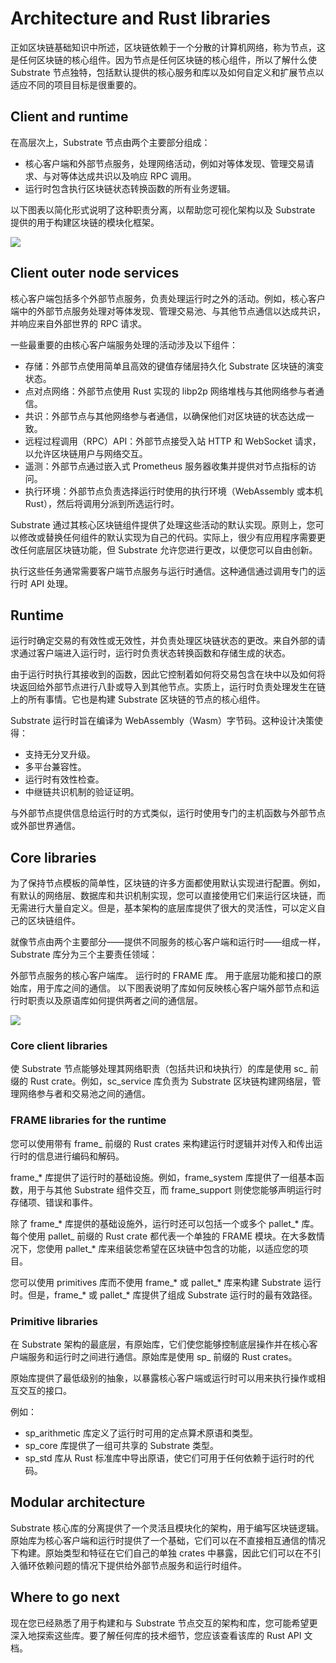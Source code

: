 
# Architecture and Rust libraries

正如区块链基础知识中所述，区块链依赖于一个分散的计算机网络，称为节点，这是任何区块链的核心组件。因为节点是任何区块链的核心组件，所以了解什么使 Substrate 节点独特，包括默认提供的核心服务和库以及如何自定义和扩展节点以适应不同的项目目标是很重要的。


## Client and runtime

在高层次上，Substrate 节点由两个主要部分组成：

- 核心客户端和外部节点服务，处理网络活动，例如对等体发现、管理交易请求、与对等体达成共识以及响应 RPC 调用。 
- 运行时包含执行区块链状态转换函数的所有业务逻辑。 

以下图表以简化形式说明了这种职责分离，以帮助您可视化架构以及 Substrate 提供的用于构建区块链的模块化框架。

![](https://docs.substrate.io/static/ba5a48a1993a5eddabf1e91c3eb9974f/3cc59/simplified-architecture.webp)

## Client outer node services

核心客户端包括多个外部节点服务，负责处理运行时之外的活动。例如，核心客户端中的外部节点服务处理对等体发现、管理交易池、与其他节点通信以达成共识，并响应来自外部世界的 RPC 请求。

一些最重要的由核心客户端服务处理的活动涉及以下组件：

- 存储：外部节点使用简单且高效的键值存储层持久化 Substrate 区块链的演变状态。 
- 点对点网络：外部节点使用 Rust 实现的 libp2p 网络堆栈与其他网络参与者通信。 
- 共识：外部节点与其他网络参与者通信，以确保他们对区块链的状态达成一致。 
- 远程过程调用（RPC）API：外部节点接受入站 HTTP 和 WebSocket 请求，以允许区块链用户与网络交互。 
- 遥测：外部节点通过嵌入式 Prometheus 服务器收集并提供对节点指标的访问。 
- 执行环境：外部节点负责选择运行时使用的执行环境（WebAssembly 或本机 Rust），然后将调用分派到所选运行时。

Substrate 通过其核心区块链组件提供了处理这些活动的默认实现。原则上，您可以修改或替换任何组件的默认实现为自己的代码。实际上，很少有应用程序需要更改任何底层区块链功能，但 Substrate 允许您进行更改，以便您可以自由创新。

执行这些任务通常需要客户端节点服务与运行时通信。这种通信通过调用专门的运行时 API 处理。

## Runtime

运行时确定交易的有效性或无效性，并负责处理区块链状态的更改。来自外部的请求通过客户端进入运行时，运行时负责状态转换函数和存储生成的状态。

由于运行时执行其接收到的函数，因此它控制着如何将交易包含在块中以及如何将块返回给外部节点进行八卦或导入到其他节点。实质上，运行时负责处理发生在链上的所有事情。它也是构建 Substrate 区块链的节点的核心组件。

Substrate 运行时旨在编译为 WebAssembly（Wasm）字节码。这种设计决策使得：

- 支持无分叉升级。 
- 多平台兼容性。 
- 运行时有效性检查。 
- 中继链共识机制的验证证明。 

与外部节点提供信息给运行时的方式类似，运行时使用专门的主机函数与外部节点或外部世界通信。

## Core libraries

为了保持节点模板的简单性，区块链的许多方面都使用默认实现进行配置。例如，有默认的网络层、数据库和共识机制实现，您可以直接使用它们来运行区块链，而无需进行大量自定义。但是，基本架构的底层库提供了很大的灵活性，可以定义自己的区块链组件。

就像节点由两个主要部分——提供不同服务的核心客户端和运行时——组成一样，Substrate 库分为三个主要责任领域：

外部节点服务的核心客户端库。 运行时的 FRAME 库。 用于底层功能和接口的原始库，用于库之间的通信。 以下图表说明了库如何反映核心客户端外部节点和运行时职责以及原语库如何提供两者之间的通信层。

![](https://docs.substrate.io/static/dae77f7ece855ad265b5c93651f4881b/b0783/libraries.webp)

### Core client libraries

使 Substrate 节点能够处理其网络职责（包括共识和块执行）的库是使用 sc_ 前缀的 Rust crate。例如，sc_service 库负责为 Substrate 区块链构建网络层，管理网络参与者和交易池之间的通信。

### FRAME libraries for the runtime

您可以使用带有 frame_ 前缀的 Rust crates 来构建运行时逻辑并对传入和传出运行时的信息进行编码和解码。

frame_* 库提供了运行时的基础设施。例如，frame_system 库提供了一组基本函数，用于与其他 Substrate 组件交互，而 frame_support 则使您能够声明运行时存储项、错误和事件。

除了 frame_* 库提供的基础设施外，运行时还可以包括一个或多个 pallet_* 库。每个使用 pallet_ 前缀的 Rust crate 都代表一个单独的 FRAME 模块。在大多数情况下，您使用 pallet_* 库来组装您希望在区块链中包含的功能，以适应您的项目。

您可以使用 primitives 库而不使用 frame_* 或 pallet_* 库来构建 Substrate 运行时。但是，frame_* 或 pallet_* 库提供了组成 Substrate 运行时的最有效路径。


### Primitive libraries


在 Substrate 架构的最底层，有原始库，它们使您能够控制底层操作并在核心客户端服务和运行时之间进行通信。原始库是使用 sp_ 前缀的 Rust crates。

原始库提供了最低级别的抽象，以暴露核心客户端或运行时可以用来执行操作或相互交互的接口。

例如：

- sp_arithmetic 库定义了运行时可用的定点算术原语和类型。 
- sp_core 库提供了一组可共享的 Substrate 类型。 
- sp_std 库从 Rust 标准库中导出原语，使它们可用于任何依赖于运行时的代码。

## Modular architecture

Substrate 核心库的分离提供了一个灵活且模块化的架构，用于编写区块链逻辑。原始库为核心客户端和运行时提供了一个基础，它们可以在不直接相互通信的情况下构建。原始类型和特征在它们自己的单独 crates 中暴露，因此它们可以在不引入循环依赖问题的情况下提供给外部节点服务和运行时组件。

## Where to go next

现在您已经熟悉了用于构建和与 Substrate 节点交互的架构和库，您可能希望更深入地探索这些库。要了解任何库的技术细节，您应该查看该库的 Rust API 文档。














